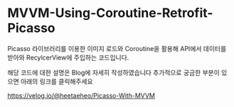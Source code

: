 # MVVM-Using-Coroutine-Retrofit-Picasso


Picasso 라이브러리를 이용한 이미지 로드와 Coroutine을 활용해 API에서 데이터를 받아와 RecylcerView에 주입하는 코드입니다. 

해당 코드에 대한 설명은 Blog에 자세히 작성하였습니다 추가적으로 궁금한 부분이 있으면 아래의 링크를 클릭해주세요

https://velog.io/@heetaeheo/Picasso-With-MVVM
